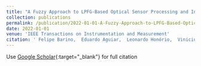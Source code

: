 ```yaml
---
title: "A Fuzzy Approach to LPFG-Based Optical Sensor Processing and Interrogation"
collection: publications
permalink: /publication/2022-01-01-A-Fuzzy-Approach-to-LPFG-Based-Optical-Sensor-Processing-and-Interrogation
date: 2022-01-01
venue: 'IEEE Transactions on Instrumentation and Measurement'
citation: ' Felipe Barino,  Eduardo Aguiar,  Leonardo Honório,  Vinicius Silva,  Andrés López-Barbero,  Alexandre Santos, &quot;A Fuzzy Approach to LPFG-Based Optical Sensor Processing and Interrogation.&quot; IEEE Transactions on Instrumentation and Measurement, 2022.'
---
```

Use [Google Scholar](https://scholar.google.com/scholar?q=A+Fuzzy+Approach+to+LPFG+Based+Optical+Sensor+Processing+and+Interrogation){:target="_blank"} for full citation